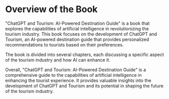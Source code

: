 Overview of the Book
==================================

"ChatGPT and Tourism: AI-Powered Destination Guide" is a book that explores the capabilities of artificial intelligence in revolutionizing the tourism industry. This book focuses on the development of ChatGPT and Tourism, an AI-powered destination guide that provides personalized recommendations to tourists based on their preferences.

The book is divided into several chapters, each discussing a specific aspect of the tourism industry and how AI can enhance it.

Overall, "ChatGPT and Tourism: AI-Powered Destination Guide" is a comprehensive guide to the capabilities of artificial intelligence in enhancing the tourist experience. It provides valuable insights into the development of ChatGPT and Tourism and its potential in shaping the future of the tourism industry.
